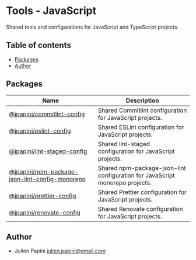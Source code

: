 # Tools - JavaScript <!-- omit in toc -->

Shared tools and configurations for JavaScript and TypeScript projects.

## Table of contents <!-- omit in toc -->

-   [Packages](#packages)
-   [Author](#author)

## Packages

| Name                                                                                                                                                   | Description                                                                  |
| ------------------------------------------------------------------------------------------------------------------------------------------------------ | ---------------------------------------------------------------------------- |
| [@jpapini/commitlint-config](https://github.com/jpapini/tools-javascript/tree/main/packages/commitlint-config)                                         | Shared Commitlint configuration for JavaScript projects.                     |
| [@jpapini/eslint-config](https://github.com/jpapini/tools-javascript/tree/main/packages/eslint-config)                                                 | Shared ESLint configuration for JavaScript projects.                         |
| [@jpapini/lint-staged-config](https://github.com/jpapini/tools-javascript/tree/main/packages/lint-staged-config)                                       | Shared lint-staged configuration for JavaScript projects.                    |
| [@jpapini/npm-package-json-lint-config-monorepo](https://github.com/jpapini/tools-javascript/tree/main/packages/npm-package-json-lint-config-monorepo) | Shared npm-package-json-lint configuration for JavaScript monorepo projects. |
| [@jpapini/prettier-config](https://github.com/jpapini/tools-javascript/tree/main/packages/prettier-config)                                             | Shared Prettier configuration for JavaScript projects.                       |
| [@jpapini/renovate-config](https://github.com/jpapini/tools-javascript/tree/main/packages/renovate-config)                                             | Shared Renovate configuration for JavaScript projects.                       |

## Author

-   Julien Papini <julien.papini@gmail.com>
